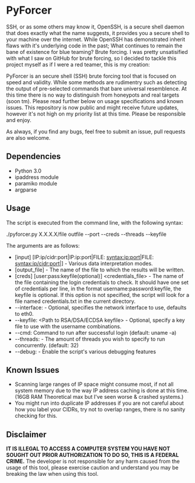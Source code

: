 # PyForcer

SSH, or as some others may know it, OpenSSH, is a secure shell daemon that does exactly what the name suggests, it provides you a secure shell to your machine over the internet. While OpenSSH has demonstrated inherit flaws with it's underlying code in the past; What continues to remain the bane of existence for blue teaming? Brute forcing. I was pretty unsatisified with what I saw on GitHub for brute forcing, so I decided to tackle this project myself as if I were a red teamer, this is my creation:

PyForcer is an secure shell (SSH) brute forcing tool that is focused on speed and validity. While some methods are rudimentry such as detecting the output of pre-selected commands that bare universal resemblence. At this time there is no way to distinguish from honeypots and real targets (soon tm). Please read further below on usage specifications and known issues. This repository is now public and might receive future updates, however it's not high on my priority list at this time. Please be responsible and enjoy.

As always, if you find any bugs, feel free to submit an issue, pull requests are also welcome. 

## Dependencies

- Python 3.0
- ipaddress module
- paramiko module
- argparse

## Usage

The script is executed from the command line, with the following syntax:

./pyforcer.py X.X.X.X/file outfile --port --creds --threads --keyfile


The arguments are as follows:

- [input] [IP:ip/cidr:port|IP:ip:port|FILE:<filename> <syntax:ip:port>|FILE:<filename> <syntax:ip/cidr:port>|] - Various data interpretation modes.
- [output_file] - The name of the file to which the results will be written.
- [creds] [user:pass:keyfile(optional)] <credentials_file> - The name of the file containing the login credentials to check. It should have one set of credentials per line, in the format username:password:keyfile, the keyfile is optional. If this option is not specified, the script will look for a file named credentials.txt in the current directory.
- --interface: <interface-name> - Optional, specifies the network interface to use, defaults to eth0.
- --keyfile: <Path to RSA/DSA/ECDSA keyfile> - Optional, specify a key file to use with the username combinations.
- --cmd: Command to run after successful login (default: uname -a) 
- --threads: - The amount of threads you wish to specify to run concurrently. (default: 32)
- --debug: - Enable the script's various debugging features

## Known Issues
- Scanning large ranges of IP space might consume most, if not all system memory due to the way IP address caching is done at this time. (16GB RAM Theoretical max but I've seen worse & crashed systems.)
- You might run into duplicate IP addresses if you are not careful about how you label your CIDRs, try not to overlap ranges, there is no sanity checking for this.

## Disclaimer

**IT IS ILLEGAL TO ACCESS A COMPUTER SYSTEM YOU HAVE NOT SOUGHT OUT PRIOR AUTHORIZATION TO DO SO, THIS IS A FEDERAL CRIME.**
The developer is not responsible for any harm caused from the usage of this tool, please exercise caution and understand you may be breaking the law when using this tool.
